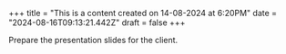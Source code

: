 +++
title = "This is a content created on 14-08-2024 at 6:20PM"
date = "2024-08-16T09:13:21.442Z"
draft = false
+++

  Prepare the presentation slides for the client.
        